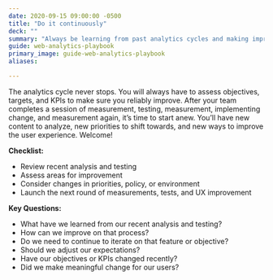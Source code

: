 ```yaml
---
date: 2020-09-15 09:00:00 -0500
title: "Do it continuously"
deck: ""
summary: "Always be learning from past analytics cycles and making improvements for the future."
guide: web-analytics-playbook
primary_image: guide-web-analytics-playbook
aliases:

---
```


The analytics cycle never stops. You will always have to assess objectives, targets, and KPIs to make sure you reliably improve. After your team completes a session of measurement, testing, measurement, implementing change, and measurement again, it’s time to start anew. You’ll have new content to analyze, new priorities to shift towards, and new ways to improve the user experience. Welcome!

**Checklist:**

- Review recent analysis and testing
- Assess areas for improvement
- Consider changes in priorities, policy, or environment
- Launch the next round of measurements, tests, and UX improvement

**Key Questions:**

- What have we learned from our recent analysis and testing?
- How can we improve on that process?
- Do we need to continue to iterate on that feature or objective?
- Should we adjust our expectations?
- Have our objectives or KPIs changed recently?
- Did we make meaningful change for our users?
